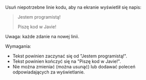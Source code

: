 Usuń niepotrzebne linie kodu, aby na ekranie wyświetlił się napis:

> Jestem programistą!
>
> Piszę kod w Javie!

Uwaga: każde zdanie na nowej linii.

Wymagania:
- Tekst powinien zaczynać się od "Jestem programistą!".
- Tekst powinien kończyć się na "Piszę kod w Javie!".
- Nie można zmieniać (można usunąć) lub dodawać poleceń odpowiadających za wyświetlanie.


